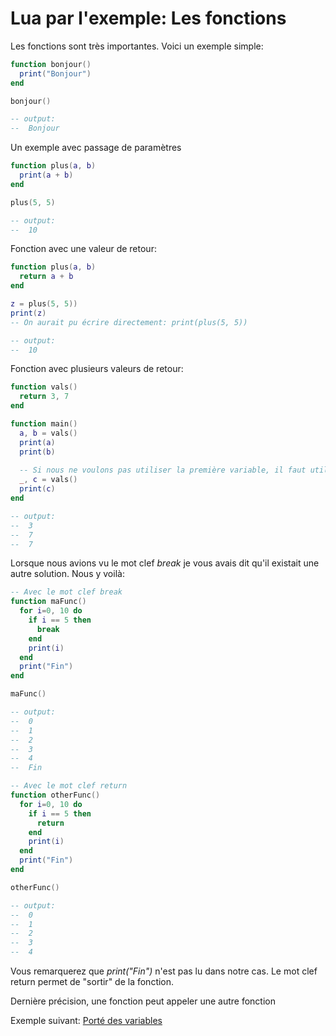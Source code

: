 # Lua par l'exemple: Les fonctions

Les fonctions sont très importantes.
Voici un exemple simple:

```lua
function bonjour()
  print("Bonjour")
end

bonjour()

-- output:
--  Bonjour
```

Un exemple avec passage de paramètres
```lua
function plus(a, b)
  print(a + b)
end

plus(5, 5)

-- output:
--  10
```

Fonction avec une valeur de retour:
```lua
function plus(a, b)
  return a + b
end

z = plus(5, 5))
print(z)
-- On aurait pu écrire directement: print(plus(5, 5))

-- output:
--  10
```

Fonction avec plusieurs valeurs de retour:
```lua
function vals()
  return 3, 7
end

function main()
  a, b = vals()
  print(a)
  print(b)
  
  -- Si nous ne voulons pas utiliser la première variable, il faut utiliser _
  _, c = vals()
  print(c)
end

-- output:
--  3
--  7
--  7
```

Lorsque nous avions vu le mot clef *break* je vous avais dit qu'il existait une autre solution. Nous y voilà:
```lua
-- Avec le mot clef break
function maFunc()
  for i=0, 10 do
    if i == 5 then
      break
    end
    print(i)
  end
  print("Fin")
end

maFunc()

-- output:
--  0
--  1
--  2
--  3
--  4
--  Fin

-- Avec le mot clef return
function otherFunc()
  for i=0, 10 do
    if i == 5 then
      return
    end
    print(i)
  end
  print("Fin")
end

otherFunc()

-- output:
--  0
--  1
--  2
--  3
--  4
```

Vous remarquerez que *print("Fin")* n'est pas lu dans notre cas. Le mot clef return permet de "sortir" de la fonction.

Dernière précision, une fonction peut appeler une autre fonction

Exemple suivant: [Porté des variables]()